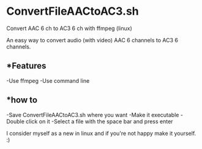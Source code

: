 # ConvertFileAACtoAC3.sh
Convert AAC 6 ch to AC3 6 ch with ffmpeg (linux)

An easy way to convert audio (with video) AAC 6 channels to AC3 6 channels.

*Features
--------

-Use ffmpeg
-Use command line

*how to
-------

-Save ConvertFileAACtoAC3.sh where you want
-Make it executable
-Double click on it
-Select a file with the space bar and press enter

I consider myself as a new in linux and if you're not happy make it yourself. :)
